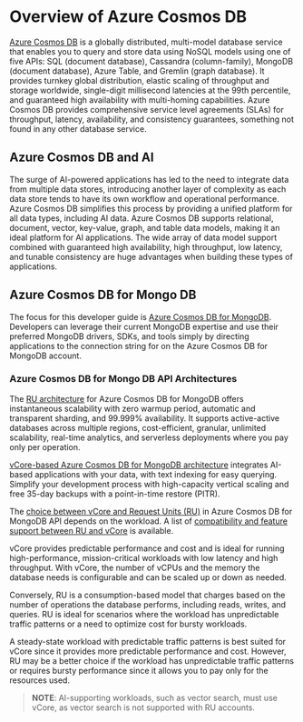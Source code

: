 # Overview of Azure Cosmos DB

[Azure Cosmos DB](https://learn.microsoft.com/en-us/azure/cosmos-db/introduction) is a globally distributed, multi-model database service that enables you to query and store data using NoSQL models using one of five APIs: SQL (document database), Cassandra (column-family), MongoDB (document database), Azure Table, and Gremlin (graph database). It provides turnkey global distribution, elastic scaling of throughput and storage worldwide, single-digit millisecond latencies at the 99th percentile, and guaranteed high availability with multi-homing capabilities. Azure Cosmos DB provides comprehensive service level agreements (SLAs) for throughput, latency, availability, and consistency guarantees, something not found in any other database service.

## Azure Cosmos DB and AI

The surge of AI-powered applications has led to the need to integrate data from multiple data stores, introducing another layer of complexity as each data store tends to have its own workflow and operational performance. Azure Cosmos DB simplifies this process by providing a unified platform for all data types, including AI data. Azure Cosmos DB supports relational, document, vector, key-value, graph, and table data models, making it an ideal platform for AI applications. The wide array of data model support combined with guaranteed high availability, high throughput, low latency, and tunable consistency are huge advantages when building these types of applications.

## Azure Cosmos DB for Mongo DB

The focus for this developer guide is [Azure Cosmos DB for MongoDB](https://learn.microsoft.com/en-us/azure/cosmos-db/mongodb/introduction). Developers can leverage their current MongoDB expertise and use their preferred MongoDB drivers, SDKs, and tools simply by directing applications to the connection string for on the Azure Cosmos DB for MongoDB account.

### Azure Cosmos DB for Mongo DB API Architectures

The [RU architecture](https://learn.microsoft.com/en-us/azure/cosmos-db/mongodb/ru/introduction) for Azure Cosmos DB for MongoDB offers instantaneous scalability with zero warmup period, automatic and transparent sharding, and 99.999% availability. It supports active-active databases across multiple regions, cost-efficient, granular, unlimited scalability, real-time analytics, and serverless deployments where you pay only per operation.

[vCore-based Azure Cosmos DB for MongoDB architecture](https://learn.microsoft.com/en-us/azure/cosmos-db/mongodb/vcore/introduction) integrates AI-based applications with your data, with text indexing for easy querying. Simplify your development process with high-capacity vertical scaling and free 35-day backups with a point-in-time restore (PITR).

The [choice between vCore and Request Units (RU)](https://learn.microsoft.com/en-us/azure/cosmos-db/mongodb/choose-model) in Azure Cosmos DB for MongoDB API depends on the workload. A list of [compatibility and feature support between RU and vCore](https://learn.microsoft.com/en-us/azure/cosmos-db/mongodb/vcore/compatibility) is available.

vCore provides predictable performance and cost and is ideal for running high-performance, mission-critical workloads with low latency and high throughput. With vCore, the number of vCPUs and the memory the database needs is configurable and can be scaled up or down as needed.

Conversely, RU is a consumption-based model that charges based on the number of operations the database performs, including reads, writes, and queries. RU is ideal for scenarios where the workload has unpredictable traffic patterns or a need to optimize cost for bursty workloads.

A steady-state workload with predictable traffic patterns is best suited for vCore since it provides more predictable performance and cost. However, RU may be a better choice if the workload has unpredictable traffic patterns or requires bursty performance since it allows you to pay only for the resources used.

>**NOTE**: AI-supporting workloads, such as vector search, must use vCore, as vector search is not supported with RU accounts.
